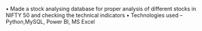 • Made a stock analysing database for proper analysis of different
stocks in NIFTY 50 and checking the technical indicators
• Technologies used – Python,MySQL, Power BI, MS Excel
